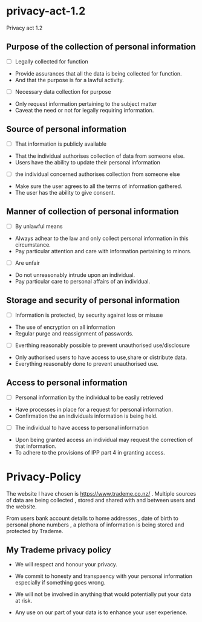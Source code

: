# privacy-act-1.2
Privacy act 1.2
## Purpose of the collection of personal information

-[ ] Legally collected for function

* Provide assurances that all the data is being collected for function.
* And that the purpose is for a lawful activity.

-[ ] Necessary data collection for purpose

* Only request information pertaining to the subject matter
* Caveat the need or not for legally requiring information.

## Source of personal information

-[ ] That information is publicly available

* That the individual authorises collection of data from someone else.
* Users have the ability to update their personal information

-[ ] the individual concerned authorises collection from someone else

* Make sure the user agrees to all the terms of information gathered.
* The user has the ability to give consent.

## Manner of collection of personal information

-[ ] By unlawful means

* Always adhear to the law and only collect personal information in this circumstance.
* Pay particular attention and care with information pertaining to minors.

-[ ] Are unfair

* Do not unreasonably intrude upon an individual.
* Pay particular care to personal affairs of an individual.

## Storage and security of personal information

-[ ] Information is protected, by security against loss or misuse

* The use of encryption on all information
* Regular purge and reassignment of passwords.

-[ ] Everthing reasonably possible to prevent unauthorised use/disclosure

* Only authorised users to have access to use,share or distribute data.
* Everything reasonably done to prevent unauthorised use.

## Access to personal information

-[ ] Personal information by the individual to be easily retrieved

* Have processes in place for a request for personal information.
* Confirmation the an individuals information is being held.

-[ ] The individual to have access to personal information

* Upon being granted access an individual may request the correction of that information.
* To adhere to the provisions of IPP part 4 in granting access.

# Privacy-Policy

The website I have chosen is https://www.trademe.co.nz/ . Multiple sources of data are being collected , stored and shared with and between users and the website.

From users bank account details to home addresses , date of birth to personal phone numbers , a plethora of information is being stored and protected by Trademe.

## My Trademe privacy policy

* We will respect and honour your privacy.

* We commit to honesty and transpaency with your personal information especially if something goes wrong.

* We will not be involved in anything that would potentially put your data at risk.

* Any use on our part of your data is to enhance your user experience.



